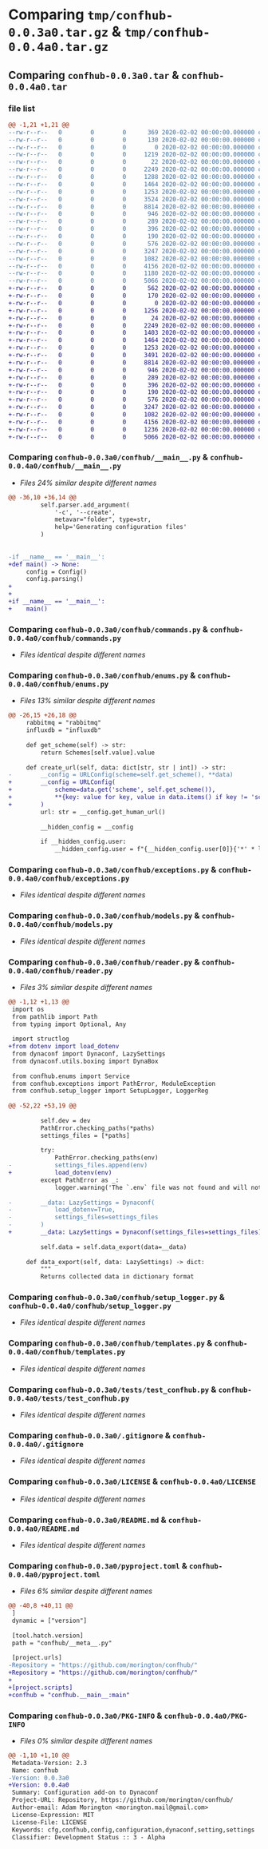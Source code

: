 # Comparing `tmp/confhub-0.0.3a0.tar.gz` & `tmp/confhub-0.0.4a0.tar.gz`

## Comparing `confhub-0.0.3a0.tar` & `confhub-0.0.4a0.tar`

### file list

```diff
@@ -1,21 +1,21 @@
--rw-r--r--   0        0        0      369 2020-02-02 00:00:00.000000 confhub-0.0.3a0/CHANGELOG.md
--rw-r--r--   0        0        0      130 2020-02-02 00:00:00.000000 confhub-0.0.3a0/requirements.txt
--rw-r--r--   0        0        0        0 2020-02-02 00:00:00.000000 confhub-0.0.3a0/confhub/__init__.py
--rw-r--r--   0        0        0     1219 2020-02-02 00:00:00.000000 confhub-0.0.3a0/confhub/__main__.py
--rw-r--r--   0        0        0       22 2020-02-02 00:00:00.000000 confhub-0.0.3a0/confhub/__meta__.py
--rw-r--r--   0        0        0     2249 2020-02-02 00:00:00.000000 confhub-0.0.3a0/confhub/commands.py
--rw-r--r--   0        0        0     1288 2020-02-02 00:00:00.000000 confhub-0.0.3a0/confhub/enums.py
--rw-r--r--   0        0        0     1464 2020-02-02 00:00:00.000000 confhub-0.0.3a0/confhub/exceptions.py
--rw-r--r--   0        0        0     1253 2020-02-02 00:00:00.000000 confhub-0.0.3a0/confhub/models.py
--rw-r--r--   0        0        0     3524 2020-02-02 00:00:00.000000 confhub-0.0.3a0/confhub/reader.py
--rw-r--r--   0        0        0     8814 2020-02-02 00:00:00.000000 confhub-0.0.3a0/confhub/setup_logger.py
--rw-r--r--   0        0        0      946 2020-02-02 00:00:00.000000 confhub-0.0.3a0/confhub/templates.py
--rw-r--r--   0        0        0      289 2020-02-02 00:00:00.000000 confhub-0.0.3a0/tests/.secrets.yml
--rw-r--r--   0        0        0      396 2020-02-02 00:00:00.000000 confhub-0.0.3a0/tests/example__secrets.yml
--rw-r--r--   0        0        0      190 2020-02-02 00:00:00.000000 confhub-0.0.3a0/tests/settings.yml
--rw-r--r--   0        0        0      576 2020-02-02 00:00:00.000000 confhub-0.0.3a0/tests/test_confhub.py
--rw-r--r--   0        0        0     3247 2020-02-02 00:00:00.000000 confhub-0.0.3a0/.gitignore
--rw-r--r--   0        0        0     1082 2020-02-02 00:00:00.000000 confhub-0.0.3a0/LICENSE
--rw-r--r--   0        0        0     4156 2020-02-02 00:00:00.000000 confhub-0.0.3a0/README.md
--rw-r--r--   0        0        0     1180 2020-02-02 00:00:00.000000 confhub-0.0.3a0/pyproject.toml
--rw-r--r--   0        0        0     5066 2020-02-02 00:00:00.000000 confhub-0.0.3a0/PKG-INFO
+-rw-r--r--   0        0        0      562 2020-02-02 00:00:00.000000 confhub-0.0.4a0/CHANGELOG.md
+-rw-r--r--   0        0        0      170 2020-02-02 00:00:00.000000 confhub-0.0.4a0/requirements.txt
+-rw-r--r--   0        0        0        0 2020-02-02 00:00:00.000000 confhub-0.0.4a0/confhub/__init__.py
+-rw-r--r--   0        0        0     1256 2020-02-02 00:00:00.000000 confhub-0.0.4a0/confhub/__main__.py
+-rw-r--r--   0        0        0       24 2020-02-02 00:00:00.000000 confhub-0.0.4a0/confhub/__meta__.py
+-rw-r--r--   0        0        0     2249 2020-02-02 00:00:00.000000 confhub-0.0.4a0/confhub/commands.py
+-rw-r--r--   0        0        0     1403 2020-02-02 00:00:00.000000 confhub-0.0.4a0/confhub/enums.py
+-rw-r--r--   0        0        0     1464 2020-02-02 00:00:00.000000 confhub-0.0.4a0/confhub/exceptions.py
+-rw-r--r--   0        0        0     1253 2020-02-02 00:00:00.000000 confhub-0.0.4a0/confhub/models.py
+-rw-r--r--   0        0        0     3491 2020-02-02 00:00:00.000000 confhub-0.0.4a0/confhub/reader.py
+-rw-r--r--   0        0        0     8814 2020-02-02 00:00:00.000000 confhub-0.0.4a0/confhub/setup_logger.py
+-rw-r--r--   0        0        0      946 2020-02-02 00:00:00.000000 confhub-0.0.4a0/confhub/templates.py
+-rw-r--r--   0        0        0      289 2020-02-02 00:00:00.000000 confhub-0.0.4a0/tests/.secrets.yml
+-rw-r--r--   0        0        0      396 2020-02-02 00:00:00.000000 confhub-0.0.4a0/tests/example__secrets.yml
+-rw-r--r--   0        0        0      190 2020-02-02 00:00:00.000000 confhub-0.0.4a0/tests/settings.yml
+-rw-r--r--   0        0        0      576 2020-02-02 00:00:00.000000 confhub-0.0.4a0/tests/test_confhub.py
+-rw-r--r--   0        0        0     3247 2020-02-02 00:00:00.000000 confhub-0.0.4a0/.gitignore
+-rw-r--r--   0        0        0     1082 2020-02-02 00:00:00.000000 confhub-0.0.4a0/LICENSE
+-rw-r--r--   0        0        0     4156 2020-02-02 00:00:00.000000 confhub-0.0.4a0/README.md
+-rw-r--r--   0        0        0     1236 2020-02-02 00:00:00.000000 confhub-0.0.4a0/pyproject.toml
+-rw-r--r--   0        0        0     5066 2020-02-02 00:00:00.000000 confhub-0.0.4a0/PKG-INFO
```

### Comparing `confhub-0.0.3a0/confhub/__main__.py` & `confhub-0.0.4a0/confhub/__main__.py`

 * *Files 24% similar despite different names*

```diff
@@ -36,10 +36,14 @@
         self.parser.add_argument(
             '-c', '--create',
             metavar="folder", type=str,
             help='Generating configuration files'
         )
 
 
-if __name__ == '__main__':
+def main() -> None:
     config = Config()
     config.parsing()
+
+
+if __name__ == '__main__':
+    main()
```

### Comparing `confhub-0.0.3a0/confhub/commands.py` & `confhub-0.0.4a0/confhub/commands.py`

 * *Files identical despite different names*

### Comparing `confhub-0.0.3a0/confhub/enums.py` & `confhub-0.0.4a0/confhub/enums.py`

 * *Files 13% similar despite different names*

```diff
@@ -26,15 +26,18 @@
     rabbitmq = "rabbitmq"
     influxdb = "influxdb"
 
     def get_scheme(self) -> str:
         return Schemes[self.value].value
 
     def create_url(self, data: dict[str, str | int]) -> str:
-        __config = URLConfig(scheme=self.get_scheme(), **data)
+        __config = URLConfig(
+            scheme=data.get('scheme', self.get_scheme()),
+            **{key: value for key, value in data.items() if key != 'scheme'}
+        )
         url: str = __config.get_human_url()
 
         __hidden_config = __config
         
         if __hidden_config.user:
             __hidden_config.user = f"{__hidden_config.user[0]}{'*' * len(__hidden_config.user)}{__hidden_config.user[-1]}"
```

### Comparing `confhub-0.0.3a0/confhub/exceptions.py` & `confhub-0.0.4a0/confhub/exceptions.py`

 * *Files identical despite different names*

### Comparing `confhub-0.0.3a0/confhub/models.py` & `confhub-0.0.4a0/confhub/models.py`

 * *Files identical despite different names*

### Comparing `confhub-0.0.3a0/confhub/reader.py` & `confhub-0.0.4a0/confhub/reader.py`

 * *Files 3% similar despite different names*

```diff
@@ -1,12 +1,13 @@
 import os
 from pathlib import Path
 from typing import Optional, Any
 
 import structlog
+from dotenv import load_dotenv
 from dynaconf import Dynaconf, LazySettings
 from dynaconf.utils.boxing import DynaBox
 
 from confhub.enums import Service
 from confhub.exceptions import PathError, ModuleException
 from confhub.setup_logger import SetupLogger, LoggerReg
 
@@ -52,22 +53,19 @@
 
         self.dev = dev
         PathError.checking_paths(*paths)
         settings_files = [*paths]
 
         try:
             PathError.checking_paths(env)
-            settings_files.append(env)
+            load_dotenv(env)
         except PathError as _:
             logger.warning('The `.env` file was not found and will not be loaded!', env_path=env)
 
-        __data: LazySettings = Dynaconf(
-            load_dotenv=True,
-            settings_files=settings_files
-        )
+        __data: LazySettings = Dynaconf(settings_files=settings_files)
 
         self.data = self.data_export(data=__data)
 
     def data_export(self, data: LazySettings) -> dict:
         """
         Returns collected data in dictionary format
```

### Comparing `confhub-0.0.3a0/confhub/setup_logger.py` & `confhub-0.0.4a0/confhub/setup_logger.py`

 * *Files identical despite different names*

### Comparing `confhub-0.0.3a0/confhub/templates.py` & `confhub-0.0.4a0/confhub/templates.py`

 * *Files identical despite different names*

### Comparing `confhub-0.0.3a0/tests/test_confhub.py` & `confhub-0.0.4a0/tests/test_confhub.py`

 * *Files identical despite different names*

### Comparing `confhub-0.0.3a0/.gitignore` & `confhub-0.0.4a0/.gitignore`

 * *Files identical despite different names*

### Comparing `confhub-0.0.3a0/LICENSE` & `confhub-0.0.4a0/LICENSE`

 * *Files identical despite different names*

### Comparing `confhub-0.0.3a0/README.md` & `confhub-0.0.4a0/README.md`

 * *Files identical despite different names*

### Comparing `confhub-0.0.3a0/pyproject.toml` & `confhub-0.0.4a0/pyproject.toml`

 * *Files 6% similar despite different names*

```diff
@@ -40,8 +40,11 @@
 ]
 dynamic = ["version"]
 
 [tool.hatch.version]
 path = "confhub/__meta__.py"
 
 [project.urls]
-Repository = "https://github.com/morington/confhub/"
+Repository = "https://github.com/morington/confhub/"
+
+[project.scripts]
+confhub = "confhub.__main__:main"
```

### Comparing `confhub-0.0.3a0/PKG-INFO` & `confhub-0.0.4a0/PKG-INFO`

 * *Files 0% similar despite different names*

```diff
@@ -1,10 +1,10 @@
 Metadata-Version: 2.3
 Name: confhub
-Version: 0.0.3a0
+Version: 0.0.4a0
 Summary: Configuration add-on to Dynaconf
 Project-URL: Repository, https://github.com/morington/confhub/
 Author-email: Adam Morington <morington.mail@gmail.com>
 License-Expression: MIT
 License-File: LICENSE
 Keywords: cfg,confhub,config,configuration,dynaconf,setting,settings
 Classifier: Development Status :: 3 - Alpha
```

